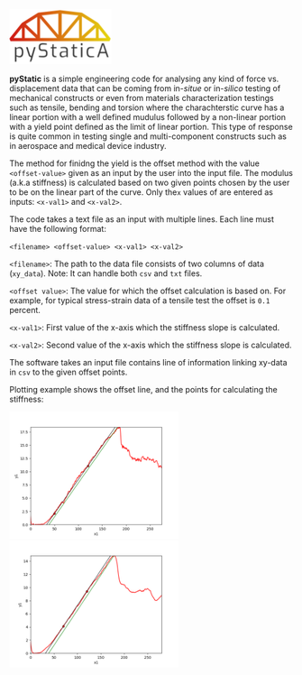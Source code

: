 ![alt text](https://raw.githubusercontent.com/samanseifi/pyStaticA/master/logo.png "Logo Title Text 1")

**pyStatic** is a simple engineering code for analysing any kind of force vs. displacement data that can be coming from in-_situe_ or in-_silico_ testing of mechanical constructs or even from materials characterization testings such as tensile, bending and torsion where the charachterstic curve has a linear portion with a well defined mudulus followed by a non-linear portion with a yield point defined as the limit of linear portion. This type of response is quite common in testing single and multi-component constructs such as in aerospace and medical device industry.

The method for finidng the yield is the offset method with the value `<offset-value>` given as an input by the user into the input file. The modulus (a.k.a stiffness) is calculated based on two given points chosen by the user to be on the linear part of the curve. Only the`x` values of are entered as inputs: `<x-val1>` and `<x-val2>`.

The code takes a text file as an input with multiple lines. Each line must have the following format:

`<filename> <offset-value> <x-val1> <x-val2>`

`<filename>`: The path to the data file consists of two columns of data (`xy_data`). Note: It can handle both `csv` and `txt` files.

`<offset value>`: The value for which the offset calculation is based on. For example, for typical stress-strain data of a tensile test the offset is `0.1` percent.

`<x-val1>`: First value of the x-axis which the stiffness slope is calculated. 

`<x-val2>`: Second value of the x-axis which the stiffness slope is calculated.


The software takes an input file contains line of information linking xy-data in `csv` to the given offset points.

Plotting example shows the offset line, and the points for calculating the stiffness:

<img src="https://raw.githubusercontent.com/samanseifi/pyStaticA/master/plot0.png" width="300"> 
<img src="https://raw.githubusercontent.com/samanseifi/pyStaticA/master/plot1.png" width="300">


